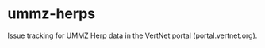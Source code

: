 ummz-herps
==========

Issue tracking for UMMZ Herp data in the VertNet portal (portal.vertnet.org).
